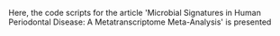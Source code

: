 Here, the code scripts for the article 'Microbial Signatures in Human Periodontal Disease: A Metatranscriptome Meta-Analysis' is presented
